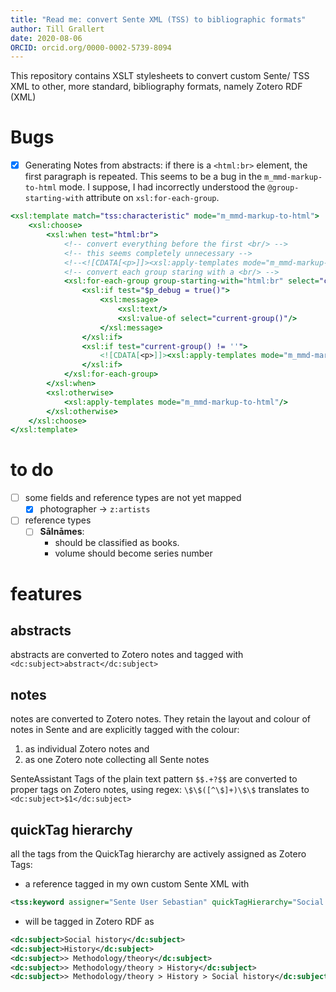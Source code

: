 ```yaml
---
title: "Read me: convert Sente XML (TSS) to bibliographic formats"
author: Till Grallert
date: 2020-08-06
ORCID: orcid.org/0000-0002-5739-8094
---
```


This repository contains XSLT stylesheets to convert custom Sente/ TSS XML to other, more standard, bibliography formats, namely Zotero RDF (XML)

# Bugs

- [x] Generating Notes from abstracts:  if there is a `<html:br>` element, the first paragraph is repeated. This seems to be a bug in the `m_mmd-markup-to-html` mode. I suppose, I had incorrectly understood the `@group-starting-with` attribute on `xsl:for-each-group`.
	
```xsl
<xsl:template match="tss:characteristic" mode="m_mmd-markup-to-html">
    <xsl:choose>
        <xsl:when test="html:br">
            <!-- convert everything before the first <br/> -->
            <!-- this seems completely unnecessary -->
            <!--<![CDATA[<p>]]><xsl:apply-templates mode="m_mmd-markup-to-html" select="html:br[1]/preceding-sibling::node()"/><![CDATA[</p>]]>-->
            <!-- convert each group staring with a <br/> -->
            <xsl:for-each-group group-starting-with="html:br" select="child::node()">
                <xsl:if test="$p_debug = true()">
                    <xsl:message>
                        <xsl:text/>
                        <xsl:value-of select="current-group()"/>
                    </xsl:message>
                </xsl:if>
                <xsl:if test="current-group() != ''">
                    <![CDATA[<p>]]><xsl:apply-templates mode="m_mmd-markup-to-html" select="current-group()"/><![CDATA[</p>]]>
                </xsl:if>
            </xsl:for-each-group>
        </xsl:when>
        <xsl:otherwise>
            <xsl:apply-templates mode="m_mmd-markup-to-html"/>
        </xsl:otherwise>
    </xsl:choose>
</xsl:template>
```


# to do

- [ ] some fields and reference types are not yet mapped
	+ [x] photographer -> `z:artists`
- [ ] reference types
	+ [ ] **Sālnāmes**: 
		* should be classified as books. 
		* volume should become series number

# features
## abstracts

abstracts are converted to Zotero notes and tagged with `<dc:subject>abstract</dc:subject>`

## notes

notes are converted to Zotero notes. They retain the layout and colour of notes in Sente and are explicitly tagged with the colour:

1. as individual Zotero notes and
2. as one Zotero note collecting all Sente notes

SenteAssistant Tags of the plain text pattern `$$.+?$$` are converted to proper tags on Zotero notes, using regex: `\$\$([^\$]+)\$\$` translates to `<dc:subject>$1</dc:subject>`

## quickTag hierarchy

all the tags from the QuickTag hierarchy are actively assigned as Zotero Tags:

+ a reference tagged in my own custom Sente XML with

```xml
<tss:keyword assigner="Sente User Sebastian" quickTagHierarchy="Social history|History|Methodology/theory|">Social history</tss:keyword>
```

+ will be tagged in Zotero RDF as

```xml
<dc:subject>Social history</dc:subject>
<dc:subject>History</dc:subject>
<dc:subject>> Methodology/theory</dc:subject>
<dc:subject>> Methodology/theory > History</dc:subject>
<dc:subject>> Methodology/theory > History > Social history</dc:subject>
```
